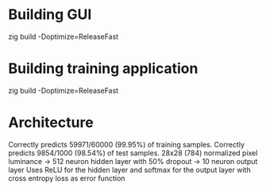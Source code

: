 # Building GUI
zig build -Doptimize=ReleaseFast

# Building training application
zig build -Doptimize=ReleaseFast

# Architecture
Correctly predicts 59971/60000 (99.95%) of training samples.
Correctly predicts 9854/1000   (98.54%) of test samples.
28x28 (784) normalized pixel luminance -> 512 neuron hidden layer with 50% dropout -> 10 neuron output layer
Uses ReLU for the hidden layer and softmax for the output layer with cross entropy loss as error function
